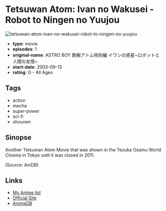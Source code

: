 # Tetsuwan Atom: Ivan no Wakusei - Robot to Ningen no Yuujou

![tetsuwan-atom-ivan-no-wakusei-robot-to-ningen-no-yuujou](https://cdn.myanimelist.net/images/anime/4/49765.jpg)

-   **type**: movie
-   **episodes**: 1
-   **original-name**: ASTRO BOY 鉄腕アトム特別編 イワンの惑星~ロボットと人間の友情~
-   **start-date**: 2003-09-13
-   **rating**: G - All Ages

## Tags

-   action
-   mecha
-   super-power
-   sci-fi
-   shounen

## Sinopse

Another Tetsuwan Atom Movie that was shown in the Tezuka Osamu World Cinema in Tokyo until it was closed in 2011.

(Source: AniDB)

## Links

-   [My Anime list](https://myanimelist.net/anime/18637/Tetsuwan_Atom__Ivan_no_Wakusei_-_Robot_to_Ningen_no_Yuujou)
-   [Official Site](http://www.tezukaosamu.net/jp/anime/127.html)
-   [AnimeDB](http://anidb.info/perl-bin/animedb.pl?show=anime&aid=9451)
